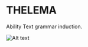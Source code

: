 # THELEMA
Ability Text grammar induction. 

![Alt text](https://github.com/stassa/THELEMA/blob/images/readme_image_files/destroy_short_lexicalised_rgnf.png?raw=true "Lexicalised Restricted-Greibach Normal Form")
